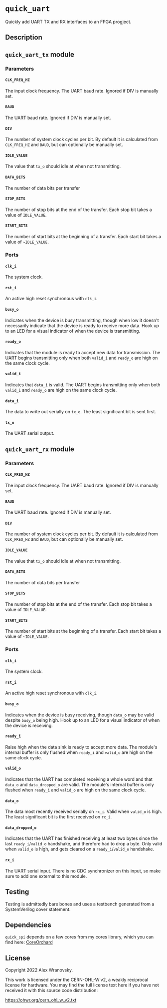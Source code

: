 # `quick_uart`
Quickly add UART TX and RX interfaces to an FPGA progject.

## Description

## `quick_uart_tx` module

### Parameters
#### `CLK_FREQ_HZ`
The input clock frequency. The UART baud rate. Ignored if DIV is manually set.
#### `BAUD`
The UART baud rate. Ignored if DIV is manually set.
#### `DIV`
The number of system clock cycles per bit. By default it is calculated from `CLK_FREQ_HZ` and `BAUD`, but can optionally
be manually set.
#### `IDLE_VALUE`
The value that `tx_o` should idle at when not transmitting.
#### `DATA_BITS`
The number of data bits per transfer
#### `STOP_BITS`
The number of stop bits at the end of the transfer. Each stop bit takes a value of `IDLE_VALUE`.
#### `START_BITS`
The number of start bits at the beginning of a transfer. Each start bit takes a value of `~IDLE_VALUE`.

### Ports
#### `clk_i`
The system clock.
#### `rst_i`
An active high reset synchronous with `clk_i`.
#### `busy_o`
Indicates when the device is busy transmitting, though when low it doesn't necessarily indicate that the device is ready
to receive more data. Hook up to an LED for a visual indicator of when the device is transmitting.
#### `ready_o`
Indicates that the module is ready to accept new data for transmission. The UART begins transmitting only when both
`valid_i` and `ready_o` are high on the same clock cycle.
#### `valid_i`
Indicates that `data_i` is valid. The UART begins transmitting only when both `valid_i` and `ready_o` are high on the
same clock cycle.
#### `data_i`
The data to write out serially on `tx_o`. The least significant bit is sent first.
#### `tx_o`
The UART serial output.

## `quick_uart_rx` module
### Parameters
#### `CLK_FREQ_HZ`
The input clock frequency. The UART baud rate. Ignored if DIV is manually set.
#### `BAUD`
The UART baud rate. Ignored if DIV is manually set.
#### `DIV`
The number of system clock cycles per bit. By default it is calculated from `CLK_FREQ_HZ` and `BAUD`, but can optionally
be manually set.
#### `IDLE_VALUE`
The value that `tx_o` should idle at when not transmitting.
#### `DATA_BITS`
The number of data bits per transfer
#### `STOP_BITS`
The number of stop bits at the end of the transfer. Each stop bit takes a value of `IDLE_VALUE`.
#### `START_BITS`
The number of start bits at the beginning of a transfer. Each start bit takes a value of `~IDLE_VALUE`.

### Ports
#### `clk_i`
The system clock.
#### `rst_i`
An active high reset synchronous with `clk_i`.
#### `busy_o`
Indicates when the device is busy receiving, though `data_o` may be valid despite `busy_o` being high. Hook up to an LED
for a visual indicator of when the device is receiving.
#### `ready_i`
Raise high when the data sink is ready to accept more data. The module's internal buffer is only flushed when `ready_i`
and `valid_o` are high on the same clock cycle.
#### `valid_o`
Indicates that the UART has completed receiving a whole word and that `data_o` and `data_dropped_o` are valid. The
module's internal buffer is only flushed when `ready_i` and `valid_o` are high on the same clock cycle.
#### `data_o`
The data most recently received serially on `rx_i`. Valid when `valid_o` is high. The least significant bit is the first
received on `rx_i`.
#### `data_dropped_o`
Indicates that the UART has finished receiving at least two bytes since the last `ready_i`/`valid_o` handshake, and
therefore had to drop a byte. Only valid when `valid_o` is high, and gets cleared on a `ready_i`/`valid_o` handshake.
#### `rx_i`
The UART serial input. There is no CDC synchronizer on this input, so make sure to add one external to this module.

## Testing
Testing is admittedly bare bones and uses a testbench generated from a SystemVerilog cover statement.

## Dependencies
`quick_spi` depends on a few cores from my cores library, which you can find here:
[CoreOrchard](https://github.com/adwranovsky/CoreOrchard)

## License
Copyright 2022 Alex Wranovsky.

This work is licensed under the CERN-OHL-W v2, a weakly reciprocal license for hardware. You may find the full
license text here if you have not received it with this source code distribution:

https://ohwr.org/cern_ohl_w_v2.txt
